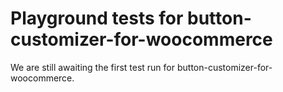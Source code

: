 # Playground tests for button-customizer-for-woocommerce
We are still awaiting the first test run for button-customizer-for-woocommerce.
